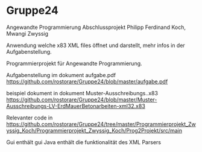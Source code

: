 # Gruppe24
Angewandte Programmierung Abschlussprojekt Philipp Ferdinand Koch, Mwangi Zwyssig

Anwendung welche x83 XML files öffnet und darstellt, mehr infos in der Aufgabenstellung.


Programmierprojekt für Angewandte Programmierung.

Aufgabenstellung im dokument aufgabe.pdf https://github.com/rostorare/Gruppe24/blob/master/aufgabe.pdf

beispiel dokument in dokument Muster-Ausschreibungs..x83 https://github.com/rostorare/Gruppe24/blob/master/Muster-Ausschreibungs-LV-ErdMauerBetonarbeiten-xml32.x83


Relevanter code in https://github.com/rostorare/Gruppe24/tree/master/Programmierprojekt_Zwyssig_Koch/Programmierprojekt_Zwyssig_Koch/Prog2Projekt/src/main

Gui enthält gui
Java enthält die funktionalität des XML Parsers

